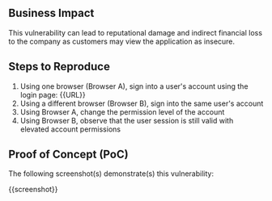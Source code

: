 ## Business Impact

This vulnerability can lead to reputational damage and indirect financial loss to the company as customers may view the application as insecure.

## Steps to Reproduce

1. Using one browser (Browser A), sign into a user's account using the login page: {{URL}}
1. Using a different browser (Browser B), sign into the same user's account
1. Using Browser A, change the permission level of the account
1. Using Browser B, observe that the user session is still valid with elevated account permissions

## Proof of Concept (PoC)

The following screenshot(s) demonstrate(s) this vulnerability:

{{screenshot}}
